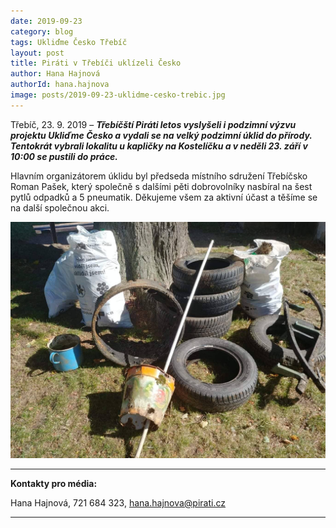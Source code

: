```yaml
---
date: 2019-09-23
category: blog
tags: Ukliďme Česko Třebíč
layout: post
title: Piráti v Třebíči uklízeli Česko
author: Hana Hajnová
authorId: hana.hajnova    
image: posts/2019-09-23-uklidme-cesko-trebic.jpg
---
```


Třebíč, 23. 9. 2019 – ***Třebíčští Piráti letos vyslyšeli i podzimní výzvu projektu Ukliďme Česko a vydali se na velký podzimní úklid do přírody. Tentokrát vybrali lokalitu u kapličky na Kostelíčku a v neděli 23. září v 10:00 se pustili do práce.***

Hlavním organizátorem úklidu byl předseda místního sdružení Třebíčsko Roman Pašek, který společně s dalšími pěti dobrovolníky nasbíral na šest pytlů odpadků a 5 pneumatik. Děkujeme všem za aktivní účast a těšíme se na další společnou akci. 

![Philadelphia's Magic Gardens. This place was so cool!](assets/img/posts/2019-09-23-uc-trebic2.jpg "Philadelphia's Magic Gardens")

---

**Kontakty pro média:**

Hana Hajnová, 721 684 323, hana.hajnova@pirati.cz

---
